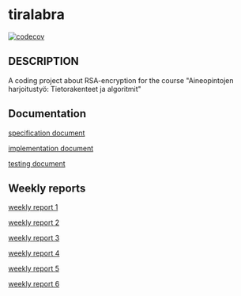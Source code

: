 # tiralabra

[![codecov](https://codecov.io/gh/SangSami/tiralabra/branch/main/graph/badge.svg?token=S2RJH7EL6I)](https://codecov.io/gh/SangSami/tiralabra)

## DESCRIPTION
A coding project about RSA-encryption for the course "Aineopintojen harjoitustyö: Tietorakenteet ja algoritmit"

## Documentation
[specification document](https://github.com/Sangsami/tiralabra/blob/main/documents/specification%20document.md)

[implementation document](https://github.com/Sangsami/tiralabra/blob/main/documents/implementation%20document.md)

[testing document](https://github.com/Sangsami/tiralabra/blob/main/documents/testing%20document.md)

## Weekly reports 
[weekly report 1](https://github.com/Sangsami/tiralabra/blob/main/documents/weekly%20report%201.md)

[weekly report 2](https://github.com/Sangsami/tiralabra/blob/main/documents/weekly%20report%202.md)

[weekly report 3](https://github.com/Sangsami/tiralabra/blob/main/documents/weekly%20report%203.md)

[weekly report 4](https://github.com/Sangsami/tiralabra/blob/main/documents/weekly%20report%204.md)

[weekly report 5](https://github.com/Sangsami/tiralabra/blob/main/documents/weekly%20report%205.md)

[weekly report 6](https://github.com/Sangsami/tiralabra/blob/main/documents/weekly%20report%206.md)
